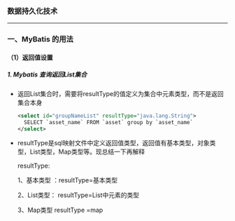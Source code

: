 ### 数据持久化技术

---

### 一、MyBatis 的用法

#### （1）返回值设置

##### 1. Mybatis 查询返回List集合

- 返回List<String>集合时，需要将resultType的值定义为集合中元素类型，而不是返回集合本身

  ```xml
  <select id="groupNameList" resultType="java.lang.String">
  	SELECT `asset_name` FROM `asset` group by `asset_name`
  </select>
  ```

- resultType是sql映射文件中定义返回值类型，返回值有基本类型，对象类型，List类型，Map类型等。现总结一下再解释


  resultType:

  1、基本类型  ：resultType=基本类型

  2、List类型：   resultType=List中元素的类型

  3、Map类型     resultType =map

